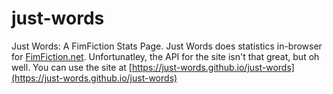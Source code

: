 just-words
==========

Just Words: A FimFiction Stats Page. Just Words does statistics in-browser for [FimFiction.net](https://fimfiction.net). Unfortunatley, the API for the site isn't that great, but oh well.
You can use the site at [https://just-words.github.io/just-words](https://just-words.github.io/just-words)
